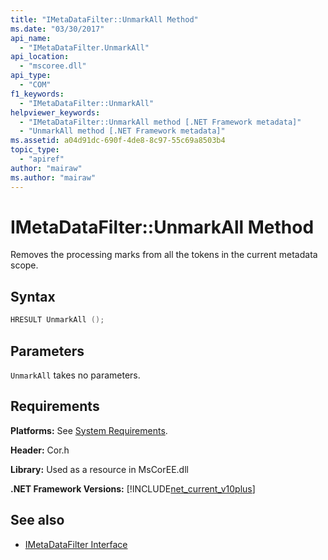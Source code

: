 ```yaml
---
title: "IMetaDataFilter::UnmarkAll Method"
ms.date: "03/30/2017"
api_name: 
  - "IMetaDataFilter.UnmarkAll"
api_location: 
  - "mscoree.dll"
api_type: 
  - "COM"
f1_keywords: 
  - "IMetaDataFilter::UnmarkAll"
helpviewer_keywords: 
  - "IMetaDataFilter::UnmarkAll method [.NET Framework metadata]"
  - "UnmarkAll method [.NET Framework metadata]"
ms.assetid: a04d91dc-690f-4de8-8c97-55c69a8503b4
topic_type: 
  - "apiref"
author: "mairaw"
ms.author: "mairaw"
---
```

# IMetaDataFilter::UnmarkAll Method
Removes the processing marks from all the tokens in the current metadata scope.  
  
## Syntax  
  
```cpp  
HRESULT UnmarkAll ();  
```  
  
## Parameters  
 `UnmarkAll` takes no parameters.  
  
## Requirements  
 **Platforms:** See [System Requirements](../../../../docs/framework/get-started/system-requirements.md).  
  
 **Header:** Cor.h  
  
 **Library:** Used as a resource in MsCorEE.dll  
  
 **.NET Framework Versions:** [!INCLUDE[net_current_v10plus](../../../../includes/net-current-v10plus-md.md)]  
  
## See also

- [IMetaDataFilter Interface](../../../../docs/framework/unmanaged-api/metadata/imetadatafilter-interface.md)
